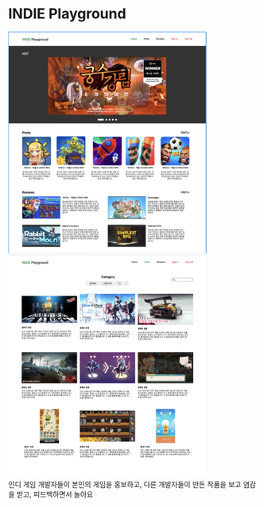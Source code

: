 # INDIE Playground

<div>
  <img src="./img/main.png" width="400"/>
  <img src="./img/posts.png" width="400"/>
</div>
인디 게임 개발자들이 본인의 게임을 홍보하고, 다른 개발자들이 만든 작품을 보고 염감을 받고, 피드백하면서 놀아요
